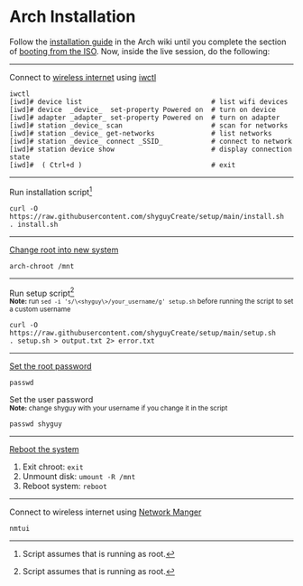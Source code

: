 # Arch Installation

Follow the [installation guide](https://wiki.archlinux.org/title/Installation_guide#Pre-installation) in the Arch wiki until you complete the section of [booting from the ISO](https://wiki.archlinux.org/title/Installation_guide#Boot_the_live_environment). Now, inside the live session, do the following:

---

Connect to [wireless internet](https://wiki.archlinux.org/title/Installation_guide#Connect_to_the_internet) using [iwctl](https://wiki.archlinux.org/title/Iwd#iwctl)

```
iwctl
[iwd]# device list                                # list wifi devices
[iwd]# device  _device_  set-property Powered on  # turn on device
[iwd]# adapter _adapter_ set-property Powered on  # turn on adapter
[iwd]# station _device_ scan                      # scan for networks
[iwd]# station _device_ get-networks              # list networks
[iwd]# station _device_ connect _SSID_            # connect to network
[iwd]# station device show                        # display connection state
[iwd]#  ( Ctrl+d )                                # exit
```

---

Run installation script[^1]

```
curl -O https://raw.githubusercontent.com/shyguyCreate/setup/main/install.sh
. install.sh
```

---

[Change root into new system](https://wiki.archlinux.org/title/Installation_guide#Chroot)

```
arch-chroot /mnt
```

---

Run setup script[^1]<br>
<sub>**Note:** run `sed -i 's/\<shyguy\>/your_username/g' setup.sh` before running the script to set a custom username</sub>

```
curl -O https://raw.githubusercontent.com/shyguyCreate/setup/main/setup.sh
. setup.sh > output.txt 2> error.txt
```

---

[Set the root password](https://wiki.archlinux.org/title/Installation_guide#Root_password)

```
passwd
```

Set the user password<br>
<sub>**Note:** change shyguy with your username if you change it in the script</sub>

```
passwd shyguy
```

---

[Reboot the system](https://wiki.archlinux.org/title/Installation_guide#Reboot)

1. Exit chroot: `exit`
2. Unmount disk: `umount -R /mnt`
3. Reboot system: `reboot`

---

Connect to wireless internet using [Network Manger](https://wiki.archlinux.org/title/NetworkManager#Usage)

```
nmtui
```

[^1]: Script assumes that is running as root.
